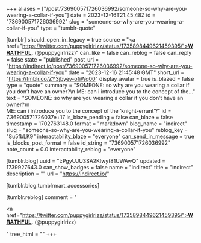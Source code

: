+++
aliases = ["/post/736900571726036992/someone-so-why-are-you-wearing-a-collar-if-you"]
date = 2023-12-16T21:45:48Z
id = "736900571726036992"
slug = "someone-so-why-are-you-wearing-a-collar-if-you"
type = "tumblr-quote"

[tumblr]
should_open_in_legacy = true
source = "<a href=\"https://twitter.com/puppygirlrizz/status/1735898449621459395\">𝐖𝐑𝐀𝐓𝐇𝐅𝐔𝐋. (@puppygirlrizz)</a>"
can_like = false
can_reblog = false
can_reply = false
state = "published"
post_url = "https://indirect.io/post/736900571726036992/someone-so-why-are-you-wearing-a-collar-if-you"
date = "2023-12-16 21:45:48 GMT"
short_url = "https://tmblr.co/ZY3jbyev-ofiWq00"
display_avatar = true
is_blazed = false
type = "quote"
summary = "SOMEONE: so why are you wearing a collar if you don’t have an owner?\n ME: can i introduce you to the concept of the..."
text = "SOMEONE: so why are you wearing a collar if you don’t have an owner?\n<br/>ME: can i introduce you to the concept of the &lsquo;knight-errant&rsquo;?"
id = 7.36900571726037e+17
is_blaze_pending = false
can_blaze = false
timestamp = 1702763148.0
format = "markdown"
blog_name = "indirect"
slug = "someone-so-why-are-you-wearing-a-collar-if-you"
reblog_key = "8u5fbLK9"
interactability_blaze = "everyone"
can_send_in_message = true
is_blocks_post_format = false
id_string = "736900571726036992"
note_count = 0.0
interactability_reblog = "everyone"

[tumblr.blog]
uuid = "t:PgyUJU3SA2Klwyt81UWAwQ"
updated = 1739927643.0
can_show_badges = false
name = "indirect"
title = "indirect"
description = ""
url = "https://indirect.io/"

[tumblr.blog.tumblrmart_accessories]

[tumblr.reblog]
comment = "<p><a href=\"https://twitter.com/puppygirlrizz/status/1735898449621459395\">𝐖𝐑𝐀𝐓𝐇𝐅𝐔𝐋. (@puppygirlrizz)</a></p>"
tree_html = ""
+++
